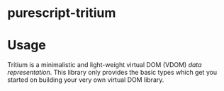 # purescript-tritium

# Usage

Tritium is a minimalistic and light-weight virtual DOM
(VDOM) _data representation_.  This library only provides
the basic types which get you started on building your very
own virtual DOM library.
